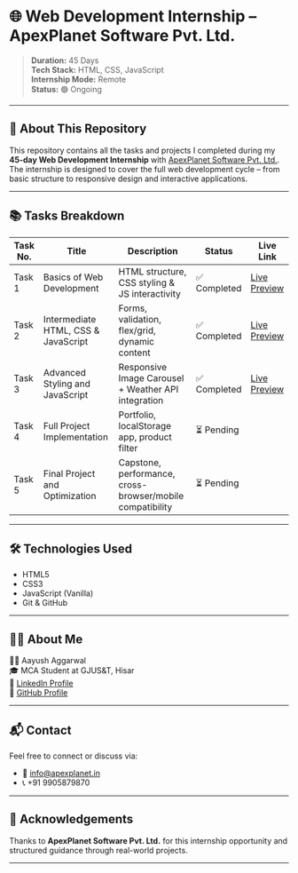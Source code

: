 # 🌐 Web Development Internship – ApexPlanet Software Pvt. Ltd.

> **Duration:** 45 Days  
> **Tech Stack:** HTML, CSS, JavaScript  
> **Internship Mode:** Remote  
> **Status:** 🟢 Ongoing

---

## 📌 About This Repository

This repository contains all the tasks and projects I completed during my **45-day Web Development Internship** with [ApexPlanet Software Pvt. Ltd.](https://apexplanet.in/). The internship is designed to cover the full web development cycle – from basic structure to responsive design and interactive applications.

---

## 📚 Tasks Breakdown

| Task No. | Title                              | Description                                                   | Status        | Live Link |
|----------|------------------------------------|---------------------------------------------------------------|---------------|-----------|
| Task 1   | Basics of Web Development          | HTML structure, CSS styling & JS interactivity                | ✅ Completed  | [Live Preview](https://aayushaggarwal06.github.io/web-development-internship-apexplanet/Task-1/) |
| Task 2   | Intermediate HTML, CSS & JavaScript| Forms, validation, flex/grid, dynamic content                 | ✅ Completed  | [Live Preview](https://aayushaggarwal06.github.io/web-development-internship-apexplanet/Task-2/) |
| Task 3   | Advanced Styling and JavaScript    | Responsive Image Carousel + Weather API integration           | ✅ Completed  | [Live Preview](https://aayushaggarwal06.github.io/web-development-internship-apexplanet/Task-3/) |
| Task 4   | Full Project Implementation        | Portfolio, localStorage app, product filter                   | ⏳ Pending    |           |
| Task 5   | Final Project and Optimization     | Capstone, performance, cross-browser/mobile compatibility     | ⏳ Pending    |           |

---

## 🛠 Technologies Used

- HTML5
- CSS3
- JavaScript (Vanilla)
- Git & GitHub

---

## 🙋‍♂️ About Me

👨‍💻 Aayush Aggarwal  
🎓 MCA Student at GJUS&T, Hisar  
🔗 [LinkedIn Profile](https://www.linkedin.com/in/aayushaggarwal06/)  
📂 [GitHub Profile](https://github.com/AayushAggarwal06)

---

## 📬 Contact

Feel free to connect or discuss via:

- 📧 [info@apexplanet.in](mailto:info@apexplanet.in)
- 📞 +91 9905879870

---

## 🌟 Acknowledgements

Thanks to **ApexPlanet Software Pvt. Ltd.** for this internship opportunity and structured guidance through real-world projects.

---
